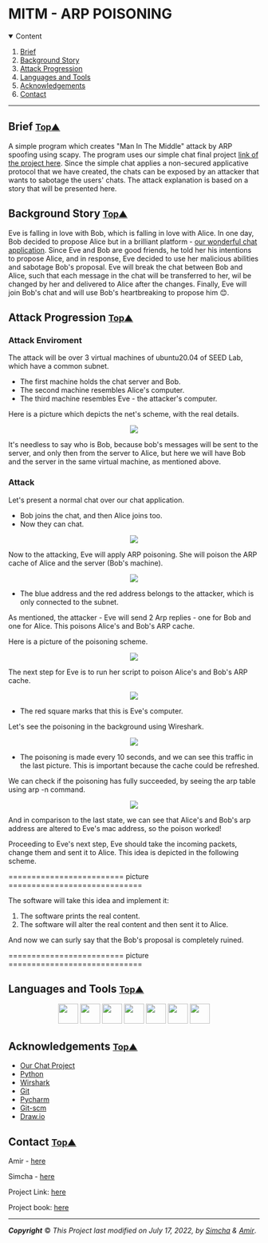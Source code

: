 # MITM - ARP POISONING

<a name="table_of_contents"></a>
<details open="open">
  <summary>Content</summary>
  <ol>
    <li><a href="#brief">Brief</a></li>
    <li><a href="#background_story">Background Story</a></li>
    <li><a href="#attack_progression">Attack Progression</a></li>
    <li><a href="#languages_and_tools">Languages and Tools</a></li>
    <li><a href="#acknowledgements">Acknowledgements</a></li>
    <li><a href="#contact">Contact</a></li>
  </ol>
</details>

----------------

<a name="brief"></a>
## Brief <small>[Top▲](#table_of_contents)</small>
A simple program which creates "Man In The Middle" attack by ARP spoofing using scapy.
The program uses our simple chat final project [link of the project here](https://github.com/amirg00/Simple-Chat.git).
Since the simple chat applies a non-secured applicative protocol that we have created, 
the chats can be exposed by an attacker that wants to sabotage the users' chats.
The attack explanation is based on a story that will be presented here.

<a name="background_story"></a>
## Background Story <small>[Top▲](#table_of_contents)</small>
Eve is falling in love with Bob, which is falling in love with Alice. 
In one day, Bob decided to propose Alice but in a brilliant platform - [our wonderful chat application](https://github.com/amirg00/Simple-Chat.git).
Since Eve and Bob are good friends, he told her his intentions to propose Alice,
and in response, Eve decided to use her malicious abilities and sabotage Bob's proposal.
Eve will break the chat between Bob and Alice, such that each message in the chat 
will be transferred to her, wil be changed by her and delivered to Alice after the changes.
Finally, Eve will join Bob's chat and will use Bob's heartbreaking to propose him 😊.

<a name="attack_progression"></a>
## Attack Progression <small>[Top▲](#table_of_contents)</small>

### Attack Enviroment 
The attack will be over 3 virtual machines of ubuntu20.04 of SEED Lab, 
which have a common subnet.

* The first machine holds the chat server and Bob.
* The second machine resembles Alice's computer.
* The third machine resembles Eve - the attacker's computer.

Here is a picture which depicts the net's scheme, with the real details.

<p align="center">
<img align="center" src="Resorces/pictures/1 - network details.png" />
</p>

It's needless to say who is Bob, because bob's messages will be sent to the server, 
and only then from the server to Alice, but here we will have Bob and the server in
the same virtual machine, as mentioned above.

### Attack 
Let's present a normal chat over our chat application.

- Bob joins the chat, and then Alice joins too.
- Now they can chat.

<p align="center">
<img align="center" src="Resorces/pictures/2 - Alice&Bob_chat.png" />
</p>

Now to the attacking, Eve will apply ARP poisoning.
She will poison the ARP cache of Alice and the server (Bob's machine).

<p align="center">
<img align="center" src="Resorces/pictures/3 - Alice ARP cash before the attack.jpg" />
</p>

- The blue address and the red address belongs to the attacker, which is only connected to the subnet.

As mentioned, the attacker - Eve will send 2 Arp replies - one for Bob and one for Alice.
This poisons Alice's and Bob's ARP cache.

Here is a picture of the poisoning scheme.

<p align="center">
<img align="center" src="Resorces/pictures/4 - poisoning scheme.png" />
</p>

The next step for Eve is to run her script to poison Alice's and Bob's ARP cache.

<p align="center">
<img align="center" src="Resorces/pictures/5 - eve runs the script.png" />
</p>

* The red square marks that this is Eve's computer.

Let's see the poisoning in the background using Wireshark.

<p align="center">
<img align="center" src="Resorces/pictures/6 - Eve wireshark.png" />
</p>

- The poisoning is made every 10 seconds, and we can see this traffic in the last picture.
This is important because the cache could be refreshed.

We can check if the poisoning has fully succeeded, by seeing the arp table using arp -n command.

<p align="center">
<img align="center" src="Resorces/pictures/7 - Alice ARP cash - after poisoning.png" />
</p>

And in comparison to the last state, we can see that Alice's and Bob's arp address
are altered to Eve's mac address, so the poison worked!

Proceeding to Eve's next step, Eve should take the incoming packets, change them 
and sent it to Alice. This idea is depicted in the following scheme.

========================= picture =============================

The software will take this idea and implement it:

1. The software prints the real content.
2. The software will alter the real content and then sent it to Alice.

And now we can surly say that the Bob's proposal is completely ruined.

========================= picture =============================


<a name="languages_and_tools"></a>
## Languages and Tools <small>[Top▲](#table_of_contents)</small>

 <div align="center">
 <code><img height="40" width="40" src="https://upload.wikimedia.org/wikipedia/commons/thumb/c/c3/Python-logo-notext.svg/1200px-Python-logo-notext.svg.png"></code>
 <code><img height="40" width="40" src="https://upload.wikimedia.org/wikipedia/commons/thumb/1/1d/PyCharm_Icon.svg/1024px-PyCharm_Icon.svg.png"/></code>
 <code><img height="40" width="40" src="https://raw.githubusercontent.com/github/explore/80688e429a7d4ef2fca1e82350fe8e3517d3494d/topics/git/git.png"></code>
 <code><img height="40" width="40" src="https://raw.githubusercontent.com/github/explore/80688e429a7d4ef2fca1e82350fe8e3517d3494d/topics/terminal/terminal.png"></code>
 <code><img height="40" width="40" src="https://media.trustradius.com/product-logos/dT/3e/JWKABGMWXUZ3.PNG"></code>
 <code><img height="40" width="40" src="https://drawio-app.com/wp-content/uploads/2021/05/drawio_logo_RGB_symbol_large.png"></code>
 <code><img height="40" width="40" src="https://upload.wikimedia.org/wikipedia/commons/f/f5/Notepad_plus_plus.png"></code> 
 </div>


<a name="acknowledgements"></a>
## Acknowledgements <small>[Top▲](#table_of_contents)</small>
* [Our Chat Project](https://github.com/amirg00/Simple-Chat.git)
* [Python](https://www.python.org/)
* [Wirshark](https://he.wikipedia.org/wiki/Wireshark)
* [Git](https://git-scm.com/)
* [Pycharm](https://www.jetbrains.com/pycharm/)
* [Git-scm](https://git-scm.com/book/en/v2/Getting-Started-Installing-Git)
* [Draw.io](https://drawio-app.com/)

<a name="contact"></a>
## Contact <small>[Top▲](#table_of_contents)</small>


Amir - [here](https://github.com/amirg00/)
 
Simcha - [here](https://github.com/SimchaTeich)

Project Link: [here](https://github.com/amirg00/Simple-Chat.git)

Project book: [here](/MITM/task/323104562_324942077.pdf)
___

***Copyright*** © _This Project last modified on July 17, 2022, by [Simcha](https://github.com/SimchaTeich) & [Amir](https://github.com/amirg00/)_.
